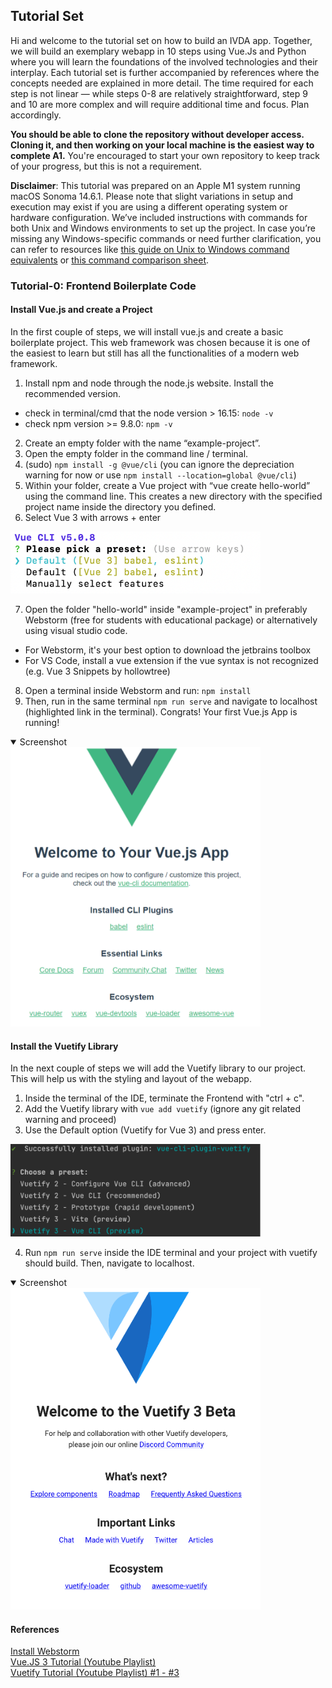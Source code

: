 ## Tutorial Set

Hi and welcome to the tutorial set on how to build an IVDA app. Together, we will build an exemplary webapp in 10 steps using Vue.Js and Python where you will learn the foundations of the involved technologies and their interplay.
Each tutorial set is further accompanied by references where the concepts needed are explained in more detail.
The time required for each step is not linear — while steps 0-8 are relatively straightforward, step 9 and 10 are more complex and will require additional time and focus. Plan accordingly.

**You should be able to clone the repository without developer access. Cloning it, and then working on your local machine is the easiest way to complete A1.** You're encouraged to start your own repository to keep track of your progress, but this is not a requirement.

**Disclaimer**: This tutorial was prepared on an Apple M1 system running macOS Sonoma 14.6.1. Please note that slight variations in setup and execution may exist if you are using a different operating system or hardware configuration.
We’ve included instructions with commands for both Unix and Windows environments to set up the project. In case you’re missing any Windows-specific commands or need further clarification, you can refer to resources like [this guide on Unix to Windows command equivalents](https://ioam.github.io/topographica/Downloads/win32notes.html) or [this command comparison sheet](https://gist.github.com/carlessanagustin/266171818584b3880f72a625dfa2513b).

### Tutorial-0: Frontend Boilerplate Code

#### Install Vue.js and create a Project
In the first couple of steps, we will install vue.js and create a basic boilerplate project. This web framework was chosen because it is one of the easiest to learn but still has all the functionalities of a modern web framework.

1. Install npm and node through the node.js website. Install the recommended version.
- check in terminal/cmd that the node version > 16.15: ``node -v``
- check npm version >= 9.8.0: ``npm -v``
2. Create an empty folder with the name “example-project”.
3. Open the empty folder in the command line / terminal.
4. (sudo) ``npm install -g @vue/cli`` (you can ignore the depreciation warning for now or use ``npm install --location=global @vue/cli``)
5. Within your folder, create a Vue project with “vue create hello-world” using the command line.  This creates a new directory with the specified project name inside the directory you defined.
6. Select Vue 3 with arrows + enter

<img src="0_vue_create_project23.png" alt="drawing" width="400"/>

7. Open the folder "hello-world" inside "example-project" in preferably Webstorm (free for students with educational package) or alternatively using visual studio code.
- For Webstorm, it's your best option to download the jetbrains toolbox
- For VS Code, install a vue extension if the vue syntax is not recognized (e.g. Vue 3 Snippets by hollowtree)
8. Open a terminal inside Webstorm and run: ``npm install``
9. Then, run in the same terminal ``npm run serve`` and navigate to localhost (highlighted link in the terminal).
   Congrats! Your first Vue.js App is running!
<details open><summary>Screenshot</summary>
<img src="0_first_vue_project.PNG" alt="drawing" width="400"/>
</details>

#### Install the Vuetify Library
In the next couple of steps we will add the Vuetify library to our project. This will help us with the styling and layout of the webapp.
1. Inside the terminal of the IDE, terminate the Frontend with "ctrl + c".
2. Add the Vuetify library with ``vue add vuetify`` (ignore any git related warning and proceed)
3. Use the Default option (Vuetify for Vue 3) and press enter.

<img src="0_add_vuetify23.png" alt="drawing" width="400"/>

4. Run ``npm run serve`` inside the IDE terminal and your project with vuetify should build. Then, navigate to localhost.
<details open><summary>Screenshot</summary>
<img src="0_vuetify23.png" alt="drawing" width="400"/>
</details>

#### References
[Install Webstorm](https://www.jetbrains.com/help/webstorm/installation-guide.html)\
[Vue.JS 3 Tutorial (Youtube Playlist)](https://www.youtube.com/watch?v=YrxBCBibVo0)\
[Vuetify Tutorial (Youtube Playlist) #1 - #3](https://www.youtube.com/watch?v=2uZYKcKHgU0&list=PL4cUxeGkcC9g0MQZfHwKcuB0Yswgb3gA5)
